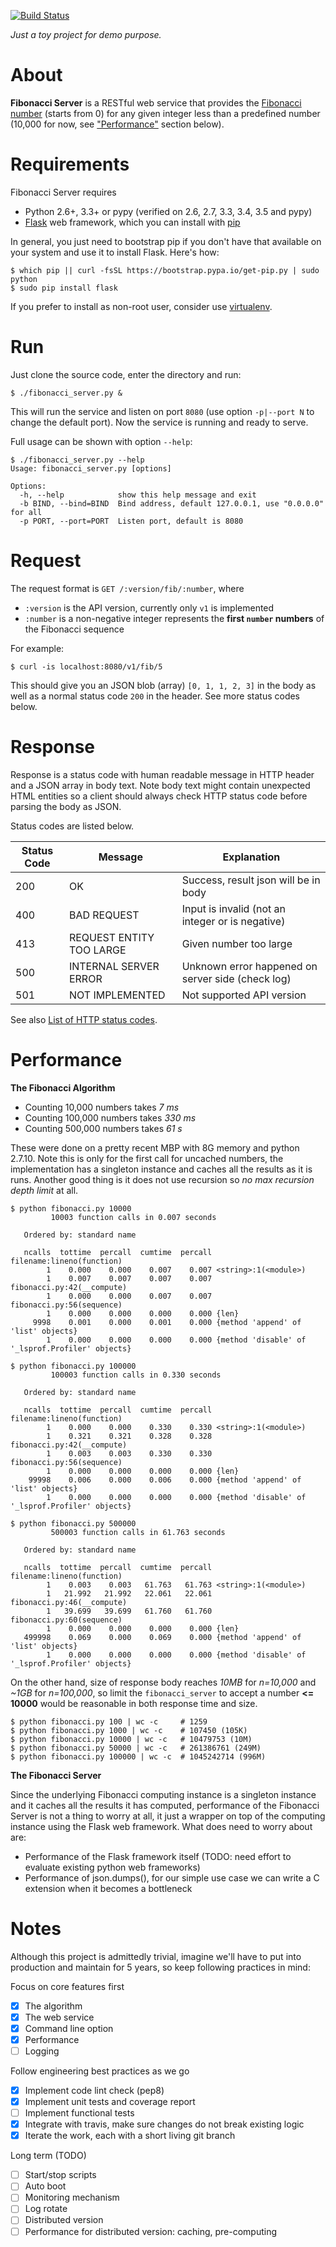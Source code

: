 [![Build Status](https://travis-ci.org/ymattw/fibonacci-server.svg?branch=master)](https://travis-ci.org/ymattw/fibonacci-server)

_Just a toy project for demo purpose._

# About

**Fibonacci Server** is a RESTful web service that provides the [Fibonacci
number](https://en.wikipedia.org/wiki/Fibonacci_number) (starts from 0) for any
given integer less than a predefined number (10,000 for now, see
["Performance"](#performance) section below).

# Requirements

Fibonacci Server requires

- Python 2.6+, 3.3+ or pypy (verified on 2.6, 2.7, 3.3, 3.4, 3.5 and pypy)
- [Flask](http://flask.pocoo.org/) web framework, which you can install with
  [pip](https://pip.pypa.io/en/stable/)

In general, you just need to bootstrap pip if you don't have that available on
your system and use it to install Flask.  Here's how:

```
$ which pip || curl -fsSL https://bootstrap.pypa.io/get-pip.py | sudo python
$ sudo pip install flask
```

If you prefer to install as non-root user, consider use
[virtualenv](http://docs.python-guide.org/en/latest/dev/virtualenvs/).

# Run

Just clone the source code, enter the directory and run:

```
$ ./fibonacci_server.py &
```

This will run the service and listen on port `8080` (use option `-p|--port N`
to change the default port). Now the service is running and ready to serve.

Full usage can be shown with option `--help`:

```
$ ./fibonacci_server.py --help
Usage: fibonacci_server.py [options]

Options:
  -h, --help            show this help message and exit
  -b BIND, --bind=BIND  Bind address, default 127.0.0.1, use "0.0.0.0" for all
  -p PORT, --port=PORT  Listen port, default is 8080
```

# Request

The request format is `GET /:version/fib/:number`, where

- `:version` is the API version, currently only `v1` is implemented
- `:number` is a non-negative integer represents the **first `number` numbers**
  of the Fibonacci sequence

For example:

```
$ curl -is localhost:8080/v1/fib/5
```

This should give you an JSON blob (array) `[0, 1, 1, 2, 3]` in the body as well
as a normal status code `200` in the header.  See more status codes below.

# Response

Response is a status code with human readable message in HTTP header and a JSON
array in body text.  Note body text might contain unexpected HTML entities so
a client should always check HTTP status code before parsing the body as JSON.

Status codes are listed below.

| Status Code   | Message                  | Explanation                                       |
| ------------- | ------------------------ | ------------------------------------------------- |
| 200           | OK                       | Success, result json will be in body              |
| 400           | BAD REQUEST              | Input is invalid (not an integer or is negative)  |
| 413           | REQUEST ENTITY TOO LARGE | Given number too large                            |
| 500           | INTERNAL SERVER ERROR    | Unknown error happened on server side (check log) |
| 501           | NOT IMPLEMENTED          | Not supported API version                         |

See also [List of HTTP status codes](https://en.wikipedia.org/wiki/List_of_HTTP_status_codes).

# Performance

**The Fibonacci Algorithm**

- Counting 10,000 numbers takes _7 ms_
- Counting 100,000 numbers takes _330 ms_
- Counting 500,000 numbers takes _61 s_

These were done on a pretty recent MBP with 8G memory and python 2.7.10.  Note
this is only for the first call for uncached numbers, the implementation has
a singleton instance and caches all the results as it is runs.  Another good
thing is it does not use recursion so _no max recursion depth limit_ at all.

```
$ python fibonacci.py 10000
         10003 function calls in 0.007 seconds

   Ordered by: standard name

   ncalls  tottime  percall  cumtime  percall filename:lineno(function)
        1    0.000    0.000    0.007    0.007 <string>:1(<module>)
        1    0.007    0.007    0.007    0.007 fibonacci.py:42(__compute)
        1    0.000    0.000    0.007    0.007 fibonacci.py:56(sequence)
        1    0.000    0.000    0.000    0.000 {len}
     9998    0.001    0.000    0.001    0.000 {method 'append' of 'list' objects}
        1    0.000    0.000    0.000    0.000 {method 'disable' of '_lsprof.Profiler' objects}

$ python fibonacci.py 100000
         100003 function calls in 0.330 seconds

   Ordered by: standard name

   ncalls  tottime  percall  cumtime  percall filename:lineno(function)
        1    0.000    0.000    0.330    0.330 <string>:1(<module>)
        1    0.321    0.321    0.328    0.328 fibonacci.py:42(__compute)
        1    0.003    0.003    0.330    0.330 fibonacci.py:56(sequence)
        1    0.000    0.000    0.000    0.000 {len}
    99998    0.006    0.000    0.006    0.000 {method 'append' of 'list' objects}
        1    0.000    0.000    0.000    0.000 {method 'disable' of '_lsprof.Profiler' objects}

$ python fibonacci.py 500000
         500003 function calls in 61.763 seconds

   Ordered by: standard name

   ncalls  tottime  percall  cumtime  percall filename:lineno(function)
        1    0.003    0.003   61.763   61.763 <string>:1(<module>)
        1   21.992   21.992   22.061   22.061 fibonacci.py:46(__compute)
        1   39.699   39.699   61.760   61.760 fibonacci.py:60(sequence)
        1    0.000    0.000    0.000    0.000 {len}
   499998    0.069    0.000    0.069    0.000 {method 'append' of 'list' objects}
        1    0.000    0.000    0.000    0.000 {method 'disable' of '_lsprof.Profiler' objects}
```

On the other hand, size of response body reaches _10MB_ for _n=10,000_ and
_~1GB_ for _n=100,000_, so limit the `fibonacci_server` to accept a number **<=
10000** would be reasonable in both response time and size.

```
$ python fibonacci.py 100 | wc -c     # 1259
$ python fibonacci.py 1000 | wc -c    # 107450 (105K)
$ python fibonacci.py 10000 | wc -c   # 10479753 (10M)
$ python fibonacci.py 50000 | wc -c   # 261386761 (249M)
$ python fibonacci.py 100000 | wc -c  # 1045242714 (996M)
```

**The Fibonacci Server**

Since the underlying Fibonacci computing instance is a singleton instance and
it caches all the results it has computed, performance of the Fibonacci Server
is not a thing to worry at all, it just a wrapper on top of the computing
instance using the Flask web framework.  What does need to worry about are:

- Performance of the Flask framework itself (TODO: need effort to evaluate
  existing python web frameworks)
- Performance of json.dumps(), for our simple use case we can write
  a C extension when it becomes a bottleneck

# Notes

Although this project is admittedly trivial, imagine we'll have to put into
production and maintain for 5 years, so keep following practices in mind:

Focus on core features first

- [X] The algorithm
- [X] The web service
- [X] Command line option
- [X] Performance
- [ ] Logging

Follow engineering best practices as we go

- [X] Implement code lint check (pep8)
- [X] Implement unit tests and coverage report
- [ ] Implement functional tests
- [X] Integrate with travis, make sure changes do not break existing logic
- [X] Iterate the work, each with a short living git branch

Long term (TODO)

- [ ] Start/stop scripts
- [ ] Auto boot
- [ ] Monitoring mechanism
- [ ] Log rotate
- [ ] Distributed version
- [ ] Performance for distributed version: caching, pre-computing
